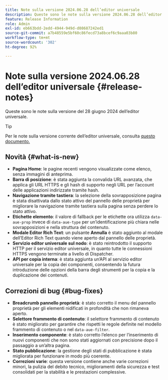 ```yaml
---
title: Note sulla versione 2024.06.28 dell’editor universale
description: Queste sono le note sulla versione 2024.06.28 dell’editor universale.
feature: Release Information
role: Admin
exl-id: eb663bdd-2edd-4944-949d-d08687242ed1
source-git-commit: a7b48559e5bf60c86fecd73a8bcef6c9aaa03b80
workflow-type: tm+mt
source-wordcount: '302'
ht-degree: 92%

---
```


# Note sulla versione 2024.06.28 dell’editor universale {#release-notes}

Queste sono le note sulla versione del 28 giugno 2024 dell’editor universale.

>[!TIP]
>
>Per le note sulla versione corrente dell’editor universale, consulta [questo documento.](/help/release-notes/universal-editor/current.md)

## Novità {#what-is-new}

* **Pagina Home**: le pagine recenti vengono visualizzate come elenco, senza immagini di anteprima.
* **Barra di posizione**: è stata aggiunta la convalida URL avanzata, che applica gli URL HTTPS e gli hash di supporto negli URL per l’account delle applicazioni indirizzate tramite hash.
* **Navigazione tramite tastiera**: la selezione della sovrapposizione pagina è stata disattivata dallo stato attivo del pannello delle proprietà per migliorare la navigazione tramite tastiera sulla pagina senza perdere lo stato attivo.
* **Etichette elemento**: il valore di fallback per le etichette ora utilizza `data-aue-prop` invece di `data-aue-type` per un’identificazione più chiara nelle sovrapposizioni e nella struttura del contenuto.
* **Modale Editor Rich Text**: un pulsante **Annulla** è stato aggiunto al modale dell’Editor Rich Text quando viene aperto dal pannello delle proprietà.
* **Servizio editor universale sul nodo**: è stato reintrodotto il supporto HTTP per il servizio editor universale, in quanto tutte le connessioni HTTPS vengono terminate a livello di Dispatcher.
* **API per copia interna**: è stata aggiunta un’API al servizio editor universale per la copia dei componenti, consentendo la futura introduzione delle opzioni della barra degli strumenti per la copia e la duplicazione dei contenuti.

## Correzioni di bug {#bug-fixes}

* **Breadcrumb pannello proprietà**: è stato corretto il menu del pannello proprietà per gli elementi nidificati in profondità che non rimaneva aperto.
* **Selettore frammento di contenuto**: il selettore frammento di contenuto è stato migliorato per garantire che rispetti le regole definite nel modello frammento di contenuto o nel `data-aue-filter`.
* **Inserimento componente**: è stato corretto l’elenco per l’inserimento di nuovi componenti che non sono stati aggiornati con precisione dopo il passaggio a un’altra pagina.
* **Stato pubblicazione**: la gestione degli stati di pubblicazione è stata migliorata per funzionare in modo più coerente.
* **Correzioni varie**: questa versione contiene anche varie correzioni minori, la pulizia del debito tecnico, miglioramenti della sicurezza e test consolidati per la stabilità e le prestazioni complessive.

